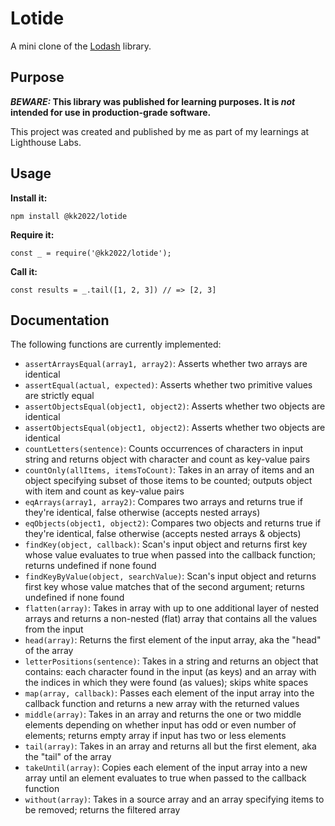 # Lotide

A mini clone of the [Lodash](https://lodash.com) library.

## Purpose

**_BEWARE:_ This library was published for learning purposes. It is _not_ intended for use in production-grade software.**

This project was created and published by me as part of my learnings at Lighthouse Labs. 

## Usage

**Install it:**

`npm install @kk2022/lotide`

**Require it:**

`const _ = require('@kk2022/lotide');`

**Call it:**

`const results = _.tail([1, 2, 3]) // => [2, 3]`

## Documentation

The following functions are currently implemented:

* `assertArraysEqual(array1, array2)`: Asserts whether two arrays are identical
* `assertEqual(actual, expected)`: Asserts whether two primitive values are strictly equal
* `assertObjectsEqual(object1, object2)`: Asserts whether two objects are identical
* `assertObjectsEqual(object1, object2)`: Asserts whether two objects are identical
* `countLetters(sentence)`: Counts occurrences of characters in input string and returns object with character and count as key-value pairs
* `countOnly(allItems, itemsToCount)`: Takes in an array of items and an object specifying subset of those items to be counted; outputs object with item and count as key-value pairs
* `eqArrays(array1, array2)`: Compares two arrays and returns true if they're identical, false otherwise (accepts nested arrays)
* `eqObjects(object1, object2)`: Compares two objects and returns true if they're identical, false otherwise (accepts nested arrays & objects)
* `findKey(object, callback)`: Scan's input object and returns first key whose value evaluates to true when passed into the callback function; returns undefined if none found
* `findKeyByValue(object, searchValue)`: Scan's input object and returns first key whose value matches that of the second argument; returns undefined if none found
* `flatten(array)`: Takes in array with up to one additional layer of nested arrays and returns a non-nested (flat) array that contains all the values from the input
* `head(array)`: Returns the first element of the input array, aka the "head" of the array
* `letterPositions(sentence)`: Takes in a string and returns an object that contains: each character found in the input (as keys) and an array with the indices in which they were found (as values); skips white spaces
* `map(array, callback)`: Passes each element of the input array into the callback function and returns a new array with the returned values
* `middle(array)`: Takes in an array and returns the one or two middle elements depending on whether input has odd or even number of elements; returns empty array if input has two or less elements
* `tail(array)`: Takes in an array and returns all but the first element, aka the "tail" of the array
* `takeUntil(array)`: Copies each element of the input array into a new array until an element evaluates to true when passed to the callback function
* `without(array)`: Takes in a source array and an array specifying items to be removed; returns the filtered array



